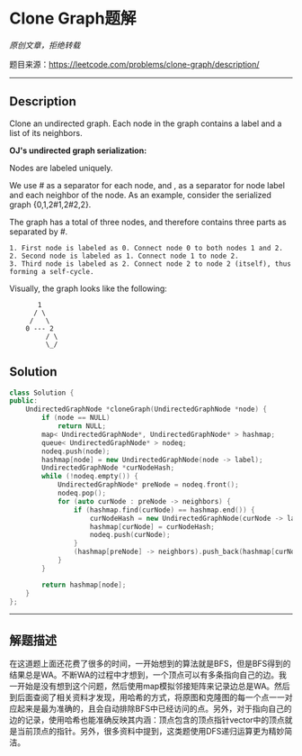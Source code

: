 # Clone Graph题解

*原创文章，拒绝转载*

题目来源：https://leetcode.com/problems/clone-graph/description/

------

## Description

Clone an undirected graph. Each node in the graph contains a label and a list of its neighbors.

**OJ's undirected graph serialization:**

Nodes are labeled uniquely.

We use # as a separator for each node, and , as a separator for node label and each neighbor of the node.
As an example, consider the serialized graph {0,1,2#1,2#2,2}.

The graph has a total of three nodes, and therefore contains three parts as separated by #.

	1. First node is labeled as 0. Connect node 0 to both nodes 1 and 2.
	2. Second node is labeled as 1. Connect node 1 to node 2.
	3. Third node is labeled as 2. Connect node 2 to node 2 (itself), thus forming a self-cycle.
Visually, the graph looks like the following:
```
       1
      / \
     /   \
    0 --- 2
         / \
         \_/
```

## Solution
```cpp
class Solution {
public:
    UndirectedGraphNode *cloneGraph(UndirectedGraphNode *node) {
        if (node == NULL)
            return NULL;
        map< UndirectedGraphNode*, UndirectedGraphNode* > hashmap;
        queue< UndirectedGraphNode* > nodeq;
        nodeq.push(node);
        hashmap[node] = new UndirectedGraphNode(node -> label);
        UndirectedGraphNode *curNodeHash;
        while (!nodeq.empty()) {
            UndirectedGraphNode* preNode = nodeq.front();
            nodeq.pop();
            for (auto curNode : preNode -> neighbors) {
                if (hashmap.find(curNode) == hashmap.end()) {
                    curNodeHash = new UndirectedGraphNode(curNode -> label);
                    hashmap[curNode] = curNodeHash;
                    nodeq.push(curNode);
                }
                (hashmap[preNode] -> neighbors).push_back(hashmap[curNode]);
            }
        }

        return hashmap[node];
    }
};
```

------

## 解题描述

在这道题上面还花费了很多的时间，一开始想到的算法就是BFS，但是BFS得到的结果总是WA。不断WA的过程中才想到，一个顶点可以有多条指向自己的边。我一开始是没有想到这个问题，然后使用map模拟邻接矩阵来记录边总是WA。然后到后面查阅了相关资料才发现，用哈希的方式，将原图和克隆图的每一个点一一对应起来是最为准确的，且会自动排除BFS中已经访问的点。另外，对于指向自己的边的记录，使用哈希也能准确反映其内涵：顶点包含的顶点指针vector中的顶点就是当前顶点的指针。另外，很多资料中提到，这类题使用DFS递归运算更为精妙简洁。
